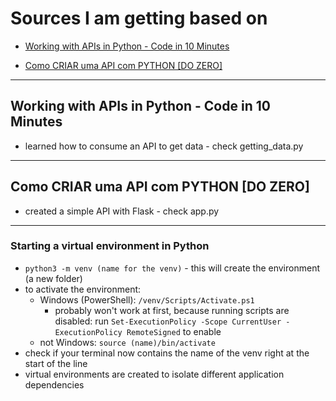# Sources I am getting based on

+ [Working with APIs in Python - Code in 10 Minutes](https://youtu.be/hpc5jyVpUpw?si=Y3mnS7masFyIP8ed)

+ [Como CRIAR uma API com PYTHON [DO ZERO]](https://youtu.be/FBLAV1SbJFk?si=rWaHRxD5LmxhP_JV)

---

## Working with APIs in Python - Code in 10 Minutes

+ learned how to consume an API to get data - check getting_data.py

---

## Como CRIAR uma API com PYTHON [DO ZERO]

+ created a simple API with Flask - check app.py

---

### Starting a virtual environment in Python

+ `python3 -m venv (name for the venv)` -  this will create the environment (a new folder)
+ to activate the environment:
    + Windows (PowerShell): `/venv/Scripts/Activate.ps1`
        + probably won't work at first, because running scripts are disabled: run `Set-ExecutionPolicy -Scope CurrentUser -ExecutionPolicy RemoteSigned` to enable
    + not Windows: `source (name)/bin/activate`
+ check if your terminal now contains the name of the venv right at the start of the line
+ virtual environments are created to isolate different application dependencies